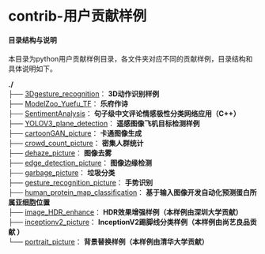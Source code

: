 # contrib-用户贡献样例

#### 目录结构与说明

本目录为python用户贡献样例目录，各文件夹对应不同的贡献样例，目录结构和具体说明如下。  

**./**   
├── [3Dgesture_recognition](./3Dgesture_recognition)： **3D动作识别样例**     
├── [ModelZoo_Yuefu_TF](./ModelZoo_Yuefu_TF)： **乐府作诗**    
├── [SentimentAnalysis](./SentimentAnalysis)： **句子级中文评论情感极性分类网络应用（C++）**    
├── [YOLOV3_plane_detection](./YOLOV3_plane_detection)： **遥感图像飞机目标检测样例**    
├── [cartoonGAN_picture](./cartoonGAN_picture)： **卡通图像生成**     
├── [crowd_count_picture](./crowd_count_picture)： **密集人群统计**     
├── [dehaze_picture](./dehaze_picture)： **图像去雾**     
├── [edge_detection_picture](./edge_detection_picture)： **图像边缘检测**     
├── [garbage_picture](./garbage_picture)： **垃圾分类**   
├── [gesture_recognition_picture](./gesture_recognition_picture)： **手势识别**    
├── [human_protein_map_classification](./human_protein_map_classification)： **基于输入图像开发自动化预测蛋白所属亚细胞位置**    
├── [image_HDR_enhance](./image_HDR_enhance)： **HDR效果增强样例（本样例由深圳大学贡献）**   
├── [inceptionv2_picture](./inceptionv2_picture)： **InceptionV2踢脚线分类样例（本样例由尚艺良品贡献 ）**   
└── [portrait_picture](./portrait_picture)： **背景替换样例（本样例由清华大学贡献）**

 